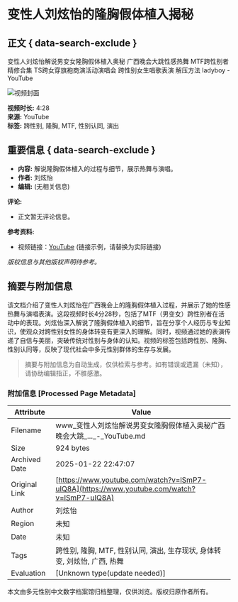 # 变性人刘炫怡的隆胸假体植入揭秘

## 正文 { data-search-exclude }


变性人刘炫怡解说男变女隆胸假体植入奥秘 广西晚会大跳性感热舞 MTF跨性别者精修合集 TS跨女穿旗袍商演活动演唱会 跨性别女生唱歌表演 解压方法 ladyboy - YouTube

![视频封面](https://i.ytimg.com/an/FgZCfqwed7r17XD8UMeOGw/featured_channel.jpg?v=6133496a)

**视频时长:** 4:28  
**来源:** YouTube  
**标签:** 跨性别, 隆胸, MTF, 性别认同, 演出  

## 重要信息 { data-search-exclude }
- **内容:** 解说隆胸假体植入的过程与细节，展示热舞与演唱。
- **作者:** 刘炫怡  
- **编辑:** (无相关信息)

**评论:**  
- 正文暂无评论信息。

**参考资料:**  
- 视频链接：[YouTube](https://www.youtube.com/watch?v=XXXXXXXX)  (链接示例，请替换为实际链接)

*版权信息与其他版权声明待参考。*
<!-- tcd_original_link https://www.youtube.com/watch?v=lSmP7-uIQ8A -->


## 摘要与附加信息

<!-- tcd_abstract -->
该文档介绍了变性人刘炫怡在广西晚会上的隆胸假体植入过程，并展示了她的性感热舞与演唱表演。这段视频时长4分28秒，包括了MTF（男变女）跨性别者在活动中的表现。刘炫怡深入解说了隆胸假体植入的细节，旨在分享个人经历与专业知识，使观众对跨性别女性的身体转变有更深入的理解。同时，视频通过她的表演传递了自信与美丽，突破传统对性别与身体的认知。视频的标签包括跨性别、隆胸、性别认同等，反映了现代社会中多元性别群体的生存与发展。
<!-- tcd_abstract_end -->

> 摘要与附加信息为自动生成，仅供检索与参考。如有错误或遗漏（未知），请协助编辑指正，不胜感激。

### 附加信息 [Processed Page Metadata]

| Attribute       | Value                                  |
|-----------------|----------------------------------------|
| Filename        | www_变性人刘炫怡解说男变女隆胸假体植入奥秘广西晚会大跳_..._-_YouTube.md                             |
| Size            | 924 bytes                           |
| Archived Date   | 2025-01-22 22:47:07                             |
| Original Link   | [https://www.youtube.com/watch?v=lSmP7-uIQ8A](https://www.youtube.com/watch?v=lSmP7-uIQ8A)                       |
| Author          | 刘炫怡                               |
| Region          | 未知                               |
| Date            | 未知                                 |
| Tags            | 跨性别, 隆胸, MTF, 性别认同, 演出, 生存现状, 身体转变, 刘炫怡, 广西, 热舞                                 |
| Evaluation            | [Unknown type(update needed)]                                 |
<!-- tcd_table_end -->

本文由多元性别中文数字档案馆归档整理，仅供浏览。版权归原作者所有。
